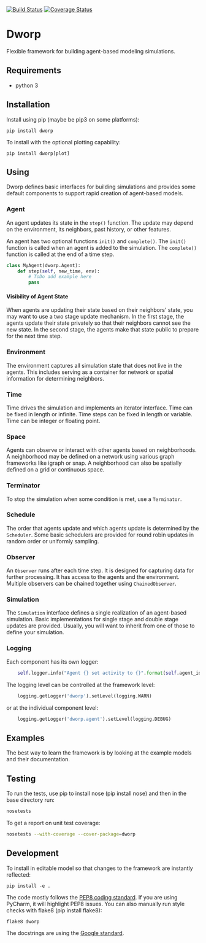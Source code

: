 [![Build Status](https://travis-ci.org/ACI-ESP/dworp.svg)](https://travis-ci.org/ACI-ESP/dworp)
[![Coverage Status](https://img.shields.io/coveralls/github/ACI-ESP/dworp.svg)](https://coveralls.io/github/ACI-ESP/dworp)

Dworp
=============
Flexible framework for building agent-based modeling simulations.

Requirements
--------------
 * python 3

Installation
--------------
Install using pip (maybe be pip3 on some platforms):
```
pip install dworp
```

To install with the optional plotting capability:
```
pip install dworp[plot]
```

Using
---------------
Dworp defines basic interfaces for building simulations and provides some
default components to support rapid creation of agent-based models.

### Agent
An agent updates its state in the `step()` function.
The update may depend on the environment, its neighbors, past history, or other features.

An agent has two optional functions `init()` and `complete()`.
The `init()` function is called when an agent is added to the simulation.
The `complete()` function is called at the end of a time step.

```python
class MyAgent(dworp.Agent):
    def step(self, new_time, env):
        # ToDo add example here
        pass
```

#### Visibility of Agent State
When agents are updating their state based on their neighbors' state, 
you may want to use a two stage update mechanism.
In the first stage, the agents update their state privately so that their neighbors
cannot see the new state.
In the second stage, the agents make that state public to prepare for the next time step.

### Environment
The environment captures all simulation state that does not live in the agents.
This includes serving as a container for network or spatial information for determining neighbors.

### Time
Time drives the simulation and implements an iterator interface.
Time can be fixed in length or infinite.
Time steps can be fixed in length or variable.
Time can be integer or floating point.

### Space
Agents can observe or interact with other agents based on neighborhoods.
A neighborhood may be defined on a network using various graph frameworks like igraph or snap.
A neighborhood can also be spatially defined on a grid or continuous space.

### Terminator
To stop the simulation when some condition is met, use a `Terminator`.

### Schedule
The order that agents update and which agents update is determined by the `Scheduler`.
Some basic schedulers are provided for round robin updates in random order or uniformly sampling.

### Observer
An `Observer` runs after each time step.
It is designed for capturing data for further processing.
It has access to the agents and the environment.
Multiple observers can be chained together using `ChainedObserver`.

### Simulation
The `Simulation` interface defines a single realization of an agent-based simulation.
Basic implementations for single stage and double stage updates are provided.
Usually, you will want to inherit from one of those to define your simulation.

### Logging
Each component has its own logger:
```python
    self.logger.info("Agent {} set activity to {}".format(self.agent_id, self.activity))
```
The logging level can be controlled at the framework level:
```python
    logging.getLogger('dworp').setLevel(logging.WARN)
```
or at the individual component level:
```python
    logging.getLogger('dworp.agent').setLevel(logging.DEBUG)
```

Examples
------------
The best way to learn the framework is by looking at the example models and their documentation.

Testing
-------------
To run the tests, use pip to install nose (pip install nose) and then in the base directory run:

```bash
nosetests
```

To get a report on unit test coverage:
```bash
nosetests --with-coverage --cover-package=dworp
```

Development
-----------
To install in editable model so that changes to the framework are instantly reflected:
```
pip install -e .
```

The code mostly follows the [PEP8 coding standard](https://www.python.org/dev/peps/pep-0008/).
If you are using PyCharm, it will highlight PEP8 issues.
You can also manually run style checks with flake8 (pip install flake8):
```bash
flake8 dworp
```

The docstrings are using the [Google standard](http://sphinxcontrib-napoleon.readthedocs.io/en/latest/example_google.html).
